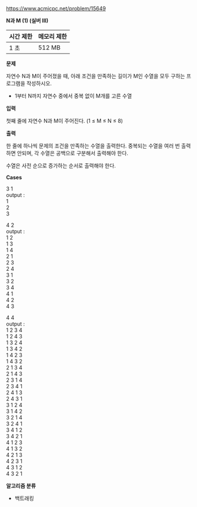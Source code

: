 https://www.acmicpc.net/problem/15649

**N과 M (1) (실버 III)**

| 시간 제한	 | 메모리 제한 |
|--------|--------|
| 1 초	   | 512 MB |

**문제**

자연수 N과 M이 주어졌을 때, 아래 조건을 만족하는 길이가 M인 수열을 모두 구하는 프로그램을 작성하시오.

- 1부터 N까지 자연수 중에서 중복 없이 M개를 고른 수열

**입력**

첫째 줄에 자연수 N과 M이 주어진다. (1 ≤ M ≤ N ≤ 8)

**출력**

한 줄에 하나씩 문제의 조건을 만족하는 수열을 출력한다. 중복되는 수열을 여러 번 출력하면 안되며, 각 수열은 공백으로 구분해서 출력해야 한다.

수열은 사전 순으로 증가하는 순서로 출력해야 한다.

**Cases**

3 1<br>
output : <br>
1<br>
2<br>
3

4 2<br>
output :<br>
1 2<br>
1 3<br>
1 4<br>
2 1<br>
2 3<br>
2 4<br>
3 1<br>
3 2<br>
3 4<br>
4 1<br>
4 2<br>
4 3

4 4<br>
output :<br>
1 2 3 4<br>
1 2 4 3<br>
1 3 2 4<br>
1 3 4 2<br>
1 4 2 3<br>
1 4 3 2<br>
2 1 3 4<br>
2 1 4 3<br>
2 3 1 4<br>
2 3 4 1<br>
2 4 1 3<br>
2 4 3 1<br>
3 1 2 4<br>
3 1 4 2<br>
3 2 1 4<br>
3 2 4 1<br>
3 4 1 2<br>
3 4 2 1<br>
4 1 2 3<br>
4 1 3 2<br>
4 2 1 3<br>
4 2 3 1<br>
4 3 1 2<br>
4 3 2 1

**알고리즘 분류**

- 백트래킹